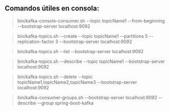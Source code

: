 ## Comandos útiles en consola:

> bin/kafka-console-consumer.sh --topic topicName1 --from-beginning --bootstrap-server localhost:9092

> bin/kafka-topics.sh --create --topic topicName1  --partitions 5 --replication-factor 3 --bootstrap-server localhost:9092

> bin/kafka-topics.sh --list --bootstrap-server localhost:9092

> bin/kafka-topics.sh --describe --topic topicName1 --bootstrap-server localhost:9092

> bin/kafka-topics.sh --delete --topic topicName1,topicName2,topicName3 --bootstrap-server localhost:9092

> bin/kafka-consumer-groups.sh --bootstrap-server localhost:9092 --describe --group spring-boot-kafka